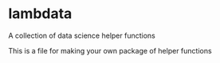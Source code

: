 # lambdata
A collection of data science helper functions

This is a file for making your own package of helper functions
